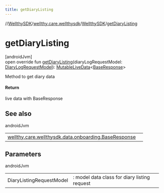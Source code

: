 ```yaml
---
title: getDiaryListing
---
```

//[WellthySDK](../../../index.html)/[wellthy.care.wellthysdk](../index.html)/[WellthySDK](index.html)/[getDiaryListing](get-diary-listing.html)



# getDiaryListing



[androidJvm]\
open override fun [getDiaryListing](get-diary-listing.html)(diaryLogRequestModel: [DiaryLogRequestModel](../../wellthy.care.wellthysdk.data.diary/-diary-log-request-model/index.html)): [MutableLiveData](https://developer.android.com/reference/kotlin/androidx/lifecycle/MutableLiveData.html)&lt;[BaseResponse](../../wellthy.care.wellthysdk.data.onboarding/-base-response/index.html)&gt;



Method to get diary data



#### Return



live data with BaseResponse



## See also


androidJvm

| | |
|---|---|
| [wellthy.care.wellthysdk.data.onboarding.BaseResponse](../../wellthy.care.wellthysdk.data.onboarding/-base-response/index.html) |  |



## Parameters


androidJvm

| | |
|---|---|
| DiaryListingRequestModel | : model data class for diary listing request |




